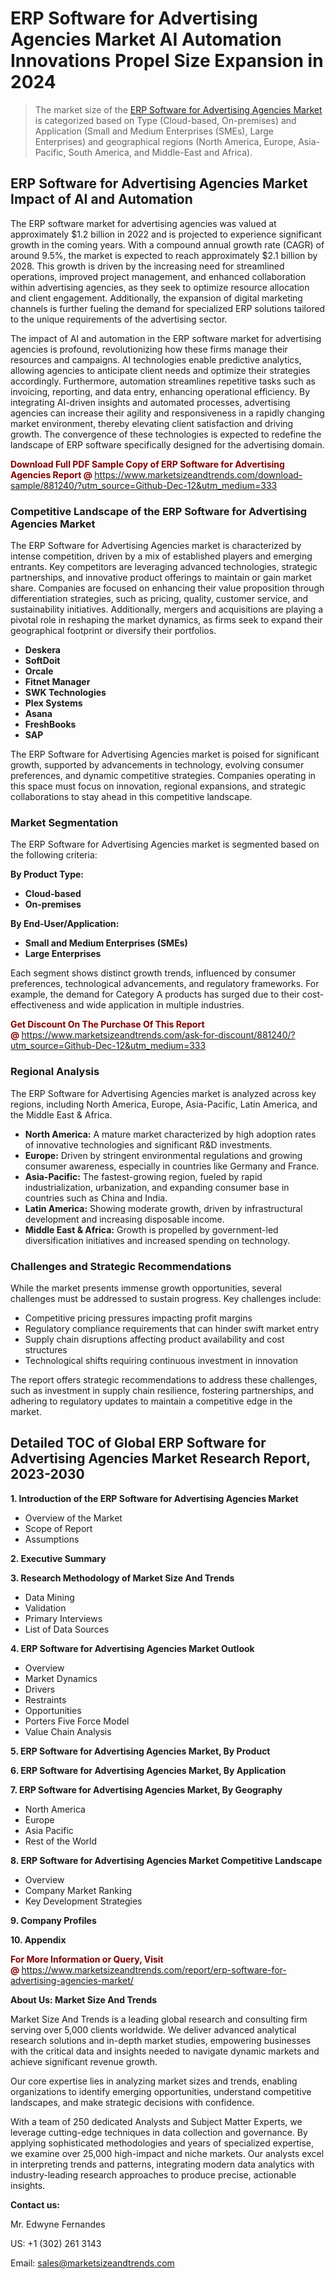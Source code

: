 <H1> ERP Software for Advertising Agencies Market AI Automation Innovations Propel Size Expansion in 2024</H1><blockquote><p>The market size of the <a href="https://www.marketsizeandtrends.com/download-sample/881240/?utm_source=Github-Dec-12&amp;utm_medium=333" target="_blank">ERP Software for Advertising Agencies Market </a>is categorized based on Type (Cloud-based, On-premises) and Application (Small and Medium Enterprises (SMEs), Large Enterprises) and geographical regions (North America, Europe, Asia-Pacific, South America, and Middle-East and Africa).</p></blockquote><p><h2>ERP Software for Advertising Agencies Market Impact of AI and Automation</h2><p>The ERP software market for advertising agencies was valued at approximately $1.2 billion in 2022 and is projected to experience significant growth in the coming years. With a compound annual growth rate (CAGR) of around 9.5%, the market is expected to reach approximately $2.1 billion by 2028. This growth is driven by the increasing need for streamlined operations, improved project management, and enhanced collaboration within advertising agencies, as they seek to optimize resource allocation and client engagement. Additionally, the expansion of digital marketing channels is further fueling the demand for specialized ERP solutions tailored to the unique requirements of the advertising sector.</p><p>The impact of AI and automation in the ERP software market for advertising agencies is profound, revolutionizing how these firms manage their resources and campaigns. AI technologies enable predictive analytics, allowing agencies to anticipate client needs and optimize their strategies accordingly. Furthermore, automation streamlines repetitive tasks such as invoicing, reporting, and data entry, enhancing operational efficiency. By integrating AI-driven insights and automated processes, advertising agencies can increase their agility and responsiveness in a rapidly changing market environment, thereby elevating client satisfaction and driving growth. The convergence of these technologies is expected to redefine the landscape of ERP software specifically designed for the advertising domain.</p></p><p><strong><span style="color: #800000;">Download Full PDF Sample Copy of ERP Software for Advertising Agencies Report @</span>&nbsp;</strong><a href="https://www.marketsizeandtrends.com/download-sample/881240/?utm_source=Github-Dec-12&amp;utm_medium=333">https://www.marketsizeandtrends.com/download-sample/881240/?utm_source=Github-Dec-12&amp;utm_medium=333</a></p><h3>Competitive Landscape of the ERP Software for Advertising Agencies Market</h3><p>The ERP Software for Advertising Agencies market is characterized by intense competition, driven by a mix of established players and emerging entrants. Key competitors are leveraging advanced technologies, strategic partnerships, and innovative product offerings to maintain or gain market share. Companies are focused on enhancing their value proposition through differentiation strategies, such as pricing, quality, customer service, and sustainability initiatives. Additionally, mergers and acquisitions are playing a pivotal role in reshaping the market dynamics, as firms seek to expand their geographical footprint or diversify their portfolios.</p><p><strong><p><ul><li>Deskera </li><li> SoftDoit </li><li> Orcale </li><li> Fitnet Manager </li><li> SWK Technologies </li><li> Plex Systems </li><li> Asana </li><li> FreshBooks </li><li> SAP</p></li></ul></p></strong></p><p>The ERP Software for Advertising Agencies market is poised for significant growth, supported by advancements in technology, evolving consumer preferences, and dynamic competitive strategies. Companies operating in this space must focus on innovation, regional expansions, and strategic collaborations to stay ahead in this competitive landscape.</p><h3>Market Segmentation</h3><p>The ERP Software for Advertising Agencies market is segmented based on the following criteria:</p><p><strong>By Product Type:</strong></p><p><strong><p><ul><li>Cloud-based </li><li> On-premises</p></li></ul></p></strong></p><p><strong>By End-User/Application:</strong></p><p><strong><p><ul><li>Small and Medium Enterprises (SMEs) </li><li> Large Enterprises</p></li></ul></p></strong></p><p>Each segment shows distinct growth trends, influenced by consumer preferences, technological advancements, and regulatory frameworks. For example, the demand for Category A products has surged due to their cost-effectiveness and wide application in multiple industries.</p><p><strong><span style="color: #800000;">Get Discount On The Purchase Of This Report @&nbsp;</span></strong><a href="https://www.marketsizeandtrends.com/ask-for-discount/881240/?utm_source=Github-Dec-12&amp;utm_medium=333">https://www.marketsizeandtrends.com/ask-for-discount/881240/?utm_source=Github-Dec-12&amp;utm_medium=333</a></p><h3>Regional Analysis</h3><p>The ERP Software for Advertising Agencies market is analyzed across key regions, including North America, Europe, Asia-Pacific, Latin America, and the Middle East &amp; Africa.</p><ul><li><strong>North America:</strong> A mature market characterized by high adoption rates of innovative technologies and significant R&amp;D investments.</li><li><strong>Europe:</strong> Driven by stringent environmental regulations and growing consumer awareness, especially in countries like Germany and France.</li><li><strong>Asia-Pacific:</strong> The fastest-growing region, fueled by rapid industrialization, urbanization, and expanding consumer base in countries such as China and India.</li><li><strong>Latin America:</strong> Showing moderate growth, driven by infrastructural development and increasing disposable income.</li><li><strong>Middle East &amp; Africa:</strong> Growth is propelled by government-led diversification initiatives and increased spending on technology.</li></ul><h3>Challenges and Strategic Recommendations</h3><p>While the market presents immense growth opportunities, several challenges must be addressed to sustain progress. Key challenges include:</p><ul><li>Competitive pricing pressures impacting profit margins</li><li>Regulatory compliance requirements that can hinder swift market entry</li><li>Supply chain disruptions affecting product availability and cost structures</li><li>Technological shifts requiring continuous investment in innovation</li></ul><p>The report offers strategic recommendations to address these challenges, such as investment in supply chain resilience, fostering partnerships, and adhering to regulatory updates to maintain a competitive edge in the market.</p><h2>Detailed TOC of Global ERP Software for Advertising Agencies Market Research Report, 2023-2030</h2><p><strong>1. Introduction of the ERP Software for Advertising Agencies Market</strong></p><ul><li>Overview of the Market</li><li>Scope of Report</li><li>Assumptions&nbsp;</li></ul><p><strong>2. Executive Summary</strong></p><p><strong>3. Research Methodology of <strong>Market Size And Trends</strong></strong></p><ul><li>Data Mining</li><li>Validation</li><li>Primary Interviews</li><li>List of Data Sources&nbsp;</li></ul><p><strong>4. ERP Software for Advertising Agencies Market Outlook</strong></p><ul><li>Overview</li><li>Market Dynamics</li><li>Drivers</li><li>Restraints</li><li>Opportunities</li><li>Porters Five Force Model</li><li>Value Chain Analysis&nbsp;</li></ul><p><strong>5. ERP Software for Advertising Agencies Market, By Product</strong></p><p><strong>6. ERP Software for Advertising Agencies Market, By Application</strong></p><p><strong>7. ERP Software for Advertising Agencies Market, By Geography</strong></p><ul><li>North America</li><li>Europe</li><li>Asia Pacific</li><li>Rest of the World&nbsp;</li></ul><p><strong>8. ERP Software for Advertising Agencies Market Competitive Landscape</strong></p><ul><li>Overview</li><li>Company Market Ranking</li><li>Key Development Strategies&nbsp;</li></ul><p><strong>9. Company Profiles</strong></p><p><strong>10. Appendix</strong></p><p><strong><span style="color: #800000;">For More Information or Query, Visit @&nbsp;</span></strong><a href="https://www.marketsizeandtrends.com/report/erp-software-for-advertising-agencies-market/">https://www.marketsizeandtrends.com/report/erp-software-for-advertising-agencies-market/</a></p><p></p><p><strong>About Us:&nbsp;Market Size And Trends</strong></p><p>Market Size And Trends&nbsp;is a leading global research and consulting firm serving over 5,000 clients worldwide. We deliver advanced analytical research solutions and in-depth market studies, empowering businesses with the critical data and insights needed to navigate dynamic markets and achieve significant revenue growth.</p><p>Our core expertise lies in analyzing market sizes and trends, enabling organizations to identify emerging opportunities, understand competitive landscapes, and make strategic decisions with confidence.</p><p>With a team of 250 dedicated Analysts and Subject Matter Experts, we leverage cutting-edge techniques in data collection and governance. By applying sophisticated methodologies and years of specialized expertise, we examine over 25,000 high-impact and niche markets. Our analysts excel in interpreting trends and patterns, integrating modern data analytics with industry-leading research approaches to produce precise, actionable insights.</p><p><strong>Contact us:</strong></p><p>Mr. Edwyne Fernandes</p><p>US: +1 (302) 261 3143</p><p>Email: <a href="mailto:sales@marketsizeandtrends.com">sales@marketsizeandtrends.com</a>&nbsp;</p>
